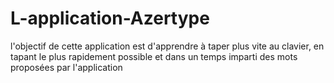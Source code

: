 # L-application-Azertype
l'objectif de cette application est d'apprendre à taper plus vite au clavier, en tapant le plus rapidement possible et dans un temps imparti des mots proposées par l'application 
